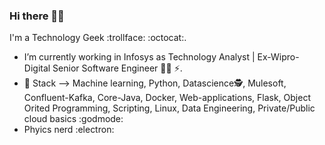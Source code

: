 ### Hi there 👨‍💻

I'm a Technology Geek :trollface: :octocat:.
- I’m currently working in Infosys as Technology Analyst | Ex-Wipro-Digital Senior Software Engineer  🧑‍💼 ⚡.
- 🧠 Stack --> Machine learning, Python, Datascience🕵️, Mulesoft, Confluent-Kafka, Core-Java, Docker, Web-applications, Flask, Object Orited Programming, Scripting, Linux, Data Engineering, Private/Public cloud basics :godmode:
- Phyics nerd :electron:



<!--
Here are some ideas to get you started: -->

<!--
- 🔭 I’m currently working on ...
- 🌱 I’m currently learning ...
- 👯 I’m looking to collaborate on ...
- 🤔 I’m looking for help with ...
- 💬 Ask me about ...
- 📫 How to reach me: ...
- 😄 Pronouns: ...
- ⚡ Fun fact: ...
-->


